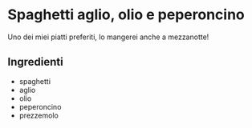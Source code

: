 # Spaghetti aglio, olio e peperoncino

Uno dei miei piatti preferiti, lo mangerei anche a mezzanotte!

## Ingredienti

* spaghetti
* aglio
* olio
* peperoncino
* prezzemolo
